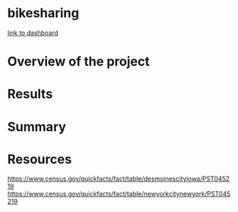 # bikesharing


[link to dashboard](https://public.tableau.com/profile/ednuel#!/vizhome/Challenge_16136397108280/Story2?publish=yes)

# Overview of the project


# Results


# Summary



# Resources
https://www.census.gov/quickfacts/fact/table/desmoinescityiowa/PST045219
https://www.census.gov/quickfacts/fact/table/newyorkcitynewyork/PST045219
